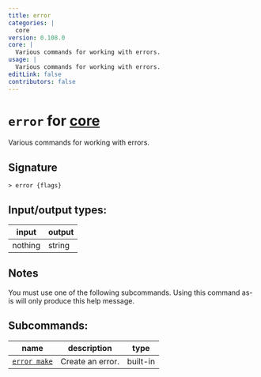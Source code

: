 ```yaml
---
title: error
categories: |
  core
version: 0.108.0
core: |
  Various commands for working with errors.
usage: |
  Various commands for working with errors.
editLink: false
contributors: false
---
```

<!-- This file is automatically generated. Please edit the command in https://github.com/nushell/nushell instead. -->

# `error` for [core](/commands/categories/core.md)

<div class='command-title'>Various commands for working with errors.</div>

## Signature

```> error {flags} ```


## Input/output types:

| input   | output |
| ------- | ------ |
| nothing | string |
## Notes
You must use one of the following subcommands. Using this command as-is will only produce this help message.

## Subcommands:

| name                                         | description      | type     |
| -------------------------------------------- | ---------------- | -------- |
| [`error make`](/commands/docs/error_make.md) | Create an error. | built-in |